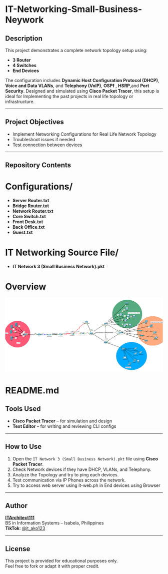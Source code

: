 # IT-Networking-Small-Business-Neywork

## Description
This project demonstrates a complete network topology setup using:
- **3 Router**
- **4 Switches**
- **End Devices**

The configuration includes **Dynamic Host Configuration Protocol (DHCP)**, **Voice and Data VLANs**, and **Telephony (VoIP)**, **OSPf** , **HSRP**,and **Port Security**. Designed and simulated using **Cisco Packet Tracer**, this setup is ideal for Implementing the past projects in real life topology or infrastructure.

---

## Project Objectives
- Implement Networking Configurations for Real Life Network Topology 
- Troubleshoot issues if needed
- Test connection between devices
---

## Repository Contents

# Configurations/
- **Server Router.txt**
- **Bridge Router.txt**
- **Network Router.txt**
- **Core Switch.txt**
- **Front Desk.txt**
- **Back Office.txt**
- **Guest.txt**

# IT Networking Source File/
- **IT Network 3 (Small Business Network).pkt**

# Overview
![Topology](Overview/IT_Network_3.png)

# README.md

## Tools Used
- **Cisco Packet Tracer** – for simulation and design
- **Text Editor** – for writing and reviewing CLI configs

---

## How to Use
1. Open the `IT Network 3 (Small Business Network).pkt` file using **Cisco Packet Tracer**.
2. Check Network devices if they have DHCP, VLANs, and Telephony.
3. Analyze the Topology and try to ping each devices.
4. Test communication via IP Phones across the network.
5. Try to access web server using it-web.ph in End devices using Browser
---

## Author
**[ITArchitect111](https://github.com/ITArchitect111)**  
BS in Information Systems – Isabela, Philippines  
**TikTok**: [@it_ako123](https://www.tiktok.com/@it_ako123)

---

## License
This project is provided for educational purposes only.  
Feel free to fork or adapt it with proper credit.
